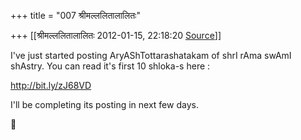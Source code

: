 +++
title = "007 श्रीमल्ललितालालितः"

+++
[[श्रीमल्ललितालालितः	2012-01-15, 22:18:20 [Source](https://groups.google.com/g/samskrita/c/WtY0VstQTq0)]]



I've just started posting AryAShTottarashatakam of shrI rAma swAmI shAstry. You can read it's first 10 shloka-s here :  
  
<http://bit.ly/zJ68VD>  
  
I'll be completing its posting in next few days.  
  
  



